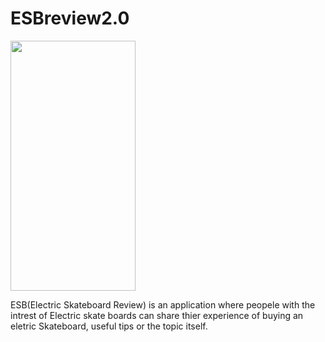 # ESBreview2.0


<img src="[https://camo.githubusercontent.com/...](https://your-image-url.type](https://your-image-url.type](https://user-images.githubusercontent.com/46387248/188549672-91f3731a-0bed-4c0d-9e41-b2ff13fe7c05.png" data-canonical-src="https://gyazo.com/eb5c5741b6a9a16c692170a41a49c858.png" width="200" height="400" />

ESB(Electric Skateboard Review) is an application where peopele with the intrest of Electric skate boards can share thier experience of buying an eletric Skateboard, useful tips or the topic itself.

